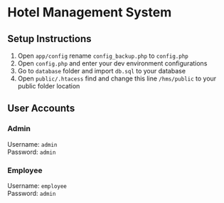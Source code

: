 # Hotel Management System

## Setup Instructions
1. Open `app/config` rename `config_backup.php` to `config.php`
2. Open `config.php` and enter your dev environment configurations
3. Go to `database` folder and import `db.sql` to your database
4. Open `public/.htacess` find and change this line `/hms/public` to your public folder location

## User Accounts
### Admin
Username: `admin`  
Password: `admin`

### Employee
Username: `employee`  
Password: `admin`
